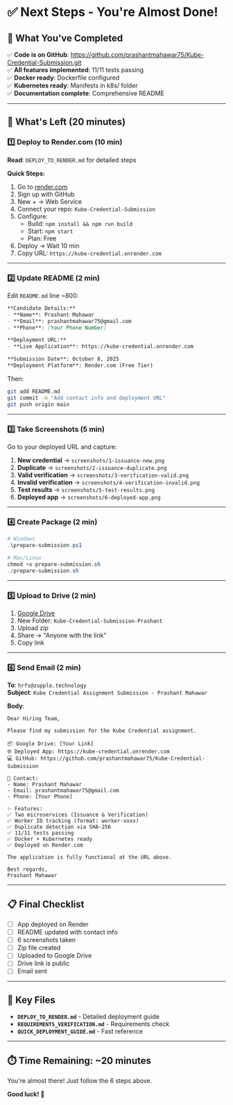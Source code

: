 # ✅ Next Steps - You're Almost Done!

## 🎉 What You've Completed

✅ **Code is on GitHub**: https://github.com/prashantmahawar75/Kube-Credential-Submission.git  
✅ **All features implemented**: 11/11 tests passing  
✅ **Docker ready**: Dockerfile configured  
✅ **Kubernetes ready**: Manifests in k8s/ folder  
✅ **Documentation complete**: Comprehensive README  

---

## 🚀 What's Left (20 minutes)

### 1️⃣ Deploy to Render.com (10 min)

**Read**: `DEPLOY_TO_RENDER.md` for detailed steps

**Quick Steps:**
1. Go to [render.com](https://render.com)
2. Sign up with GitHub
3. New + → Web Service
4. Connect your repo: `Kube-Credential-Submission`
5. Configure:
   - Build: `npm install && npm run build`
   - Start: `npm start`
   - Plan: Free
6. Deploy → Wait 10 min
7. Copy URL: `https://kube-credential.onrender.com`

---

### 2️⃣ Update README (2 min)

Edit `README.md` line ~800:

```markdown
**Candidate Details:**
- **Name**: Prashant Mahawar
- **Email**: prashantmahawar75@gmail.com
- **Phone**: [Your Phone Number]

**Deployment URL:**
- **Live Application**: https://kube-credential.onrender.com

**Submission Date**: October 8, 2025
**Deployment Platform**: Render.com (Free Tier)
```

Then:
```bash
git add README.md
git commit -m "Add contact info and deployment URL"
git push origin main
```

---

### 3️⃣ Take Screenshots (5 min)

Go to your deployed URL and capture:

1. **New credential** → `screenshots/1-issuance-new.png`
2. **Duplicate** → `screenshots/2-issuance-duplicate.png`
3. **Valid verification** → `screenshots/3-verification-valid.png`
4. **Invalid verification** → `screenshots/4-verification-invalid.png`
5. **Test results** → `screenshots/5-test-results.png`
6. **Deployed app** → `screenshots/6-deployed-app.png`

---

### 4️⃣ Create Package (2 min)

```powershell
# Windows
.\prepare-submission.ps1

# Mac/Linux
chmod +x prepare-submission.sh
./prepare-submission.sh
```

---

### 5️⃣ Upload to Drive (2 min)

1. [Google Drive](https://drive.google.com)
2. New Folder: `Kube-Credential-Submission-Prashant`
3. Upload zip
4. Share → "Anyone with the link"
5. Copy link

---

### 6️⃣ Send Email (2 min)

**To**: `hrfs@zupple.technology`  
**Subject**: `Kube Credential Assignment Submission - Prashant Mahawar`

**Body**:
```
Dear Hiring Team,

Please find my submission for the Kube Credential assignment.

📦 Google Drive: [Your Link]
🌐 Deployed App: https://kube-credential.onrender.com
💻 GitHub: https://github.com/prashantmahawar75/Kube-Credential-Submission

👤 Contact:
- Name: Prashant Mahawar
- Email: prashantmahawar75@gmail.com
- Phone: [Your Phone]

✨ Features:
✅ Two microservices (Issuance & Verification)
✅ Worker ID tracking (format: worker-xxxx)
✅ Duplicate detection via SHA-256
✅ 11/11 tests passing
✅ Docker + Kubernetes ready
✅ Deployed on Render.com

The application is fully functional at the URL above.

Best regards,
Prashant Mahawar
```

---

## 📋 Final Checklist

- [ ] App deployed on Render
- [ ] README updated with contact info
- [ ] 6 screenshots taken
- [ ] Zip file created
- [ ] Uploaded to Google Drive
- [ ] Drive link is public
- [ ] Email sent

---

## 🎯 Key Files

- **`DEPLOY_TO_RENDER.md`** - Detailed deployment guide
- **`REQUIREMENTS_VERIFICATION.md`** - Requirements check
- **`QUICK_DEPLOYMENT_GUIDE.md`** - Fast reference

---

## ⏱️ Time Remaining: ~20 minutes

You're almost there! Just follow the 6 steps above.

**Good luck! 🚀**
